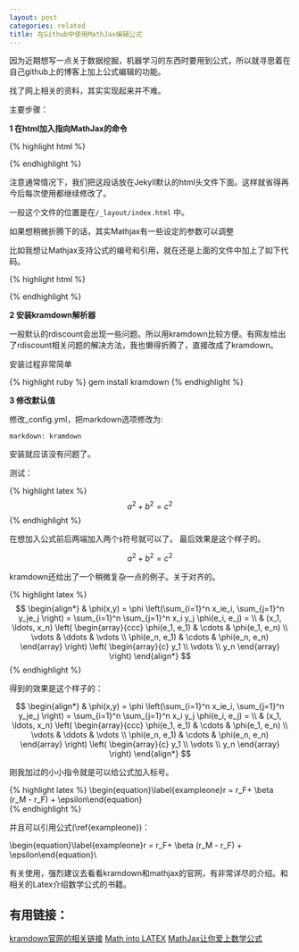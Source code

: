 ```yaml
---
layout: post
categories: related
title: 在Github中使用MathJax编辑公式
---
```


因为近期想写一点关于数据挖掘，机器学习的东西时要用到公式，所以就寻思着在自己github上的博客上加上公式编辑的功能。

找了网上相关的资料，其实实现起来并不难。

主要步骤：

**1 在html加入指向MathJax的命令**

{% highlight html %}
<script type="text/javascript"
 src="http://cdn.mathjax.org/mathjax/latest/MathJax.js?config=TeX-AMS-MML_HTMLorMML">
</script>
{% endhighlight %}

注意通常情况下，我们把这段话放在Jekyll默认的html头文件下面。这样就省得再今后每次使用都继续修改了。

一般这个文件的位置是在`/_layout/index.html` 中。

如果想稍微折腾下的话，其实Mathjax有一些设定的参数可以调整

比如我想让Mathjax支持公式的编号和引用，就在还是上面的文件中加上了如下代码。

{% highlight html %}
<script type="text/x-mathjax-config">
 MathJax.Hub.Config({
 TeX: {equationNumbers: {autoNumber: ["AMS"], useLabelIds: true}},
 "HTML-CSS": {linebreaks: {automatic: true}},
 SVG: {linebreaks: {automatic: true}}
 });
</script>
{% endhighlight %}

**2 安装kramdown解析器**

一般默认的rdiscount会出现一些问题。所以用kramdown比较方便。有网友给出了rdiscount相关问题的解决方法，我也懒得折腾了，直接改成了kramdown。

安装过程非常简单

{% highlight ruby %}
gem install kramdown
{% endhighlight %}

**3 修改默认值**

修改_config.yml，把markdown选项修改为:

`markdown: kramdown`

安装就应该没有问题了。

测试：

{% highlight latex %}
$$
a^2 + b^2 = c^2
$$
{% endhighlight %}

在想加入公式前后两端加入两个`$`符号就可以了。
最后效果是这个样子的。

$$
a^2 + b^2 = c^2
$$

kramdown还给出了一个稍微复杂一点的例子。关于对齐的。

{% highlight latex %}
$$
\begin{align*}
  & \phi(x,y) = \phi \left(\sum_{i=1}^n x_ie_i, \sum_{j=1}^n y_je_j \right)
  = \sum_{i=1}^n \sum_{j=1}^n x_i y_j \phi(e_i, e_j) = \\
  & (x_1, \ldots, x_n) \left( \begin{array}{ccc}
      \phi(e_1, e_1) & \cdots & \phi(e_1, e_n) \\
      \vdots & \ddots & \vdots \\
      \phi(e_n, e_1) & \cdots & \phi(e_n, e_n)
    \end{array} \right)
  \left( \begin{array}{c}
      y_1 \\
      \vdots \\
      y_n
    \end{array} \right)
\end{align*}
$$
{% endhighlight %}

得到的效果是这个样子的：

$$
\begin{align*}
  & \phi(x,y) = \phi \left(\sum_{i=1}^n x_ie_i, \sum_{j=1}^n y_je_j \right)
  = \sum_{i=1}^n \sum_{j=1}^n x_i y_j \phi(e_i, e_j) = \\
  & (x_1, \ldots, x_n) \left( \begin{array}{ccc}
      \phi(e_1, e_1) & \cdots & \phi(e_1, e_n) \\
      \vdots & \ddots & \vdots \\
      \phi(e_n, e_1) & \cdots & \phi(e_n, e_n)
    \end{array} \right)
  \left( \begin{array}{c}
      y_1 \\
      \vdots \\
      y_n
    \end{array} \right)
\end{align*}
$$

刚我加过的小小指令就是可以给公式加入标号。

{% highlight latex %}
\begin{equation}\label{exampleone}r = r_F+ \beta (r_M - r_F) + \epsilon\end{equation}\
{% endhighlight %}


并且可以引用公式(\ref{exampleone})：

\begin{equation}\label{exampleone}r = r_F+ \beta (r_M - r_F) + \epsilon\end{equation}\

有关使用，强烈建议去看看kramdown和mathjax的官网，有非常详尽的介绍。和相关的Latex介绍数学公式的书籍。



有用链接：
---
[kramdown官网的相关链接](http://kramdown.gettalong.org/syntax.html#math-blocks)
[Math into LATEX](www.ctan.org/tex-archive/info/mil/mil.pdf)
[MathJax让你爱上数学公式](http://zhiqiang.org/blog/it/mathjax-make-mathematics-beautiful.html#mjx-eqn-exampleone)